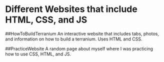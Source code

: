 # Different Websites that include HTML, CSS, and JS

##HowToBuildTerranium
An interactive website that includes tabs, photos, and information on how to build a terranium. Uses HTML and CSS.

##PracticeWebsite
A random page about myself where I was practicing how to use CSS, HTML, and JS.

##
